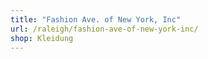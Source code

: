 ```yaml
---
title: "Fashion Ave. of New York, Inc"
url: /raleigh/fashion-ave-of-new-york-inc/
shop: Kleidung
---
```

